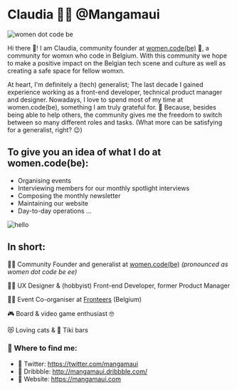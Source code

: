 # Claudia 👩‍💻 @Mangamaui 


![women dot code be](https://raw.githubusercontent.com/Mangamaui/Mangamaui/master/cover.png)

Hi there 👋! I am Claudia, community founder at [women.code(be)](http://bit.ly/wdcb-website) 🧡, a community for womxn who code in Belgium. With this community we hope to make a positive impact on the Belgian tech scene and culture as well as creating a safe space for fellow womxn.

At heart, I'm definitely a (tech) generalist; The last decade I gained experience working as a front-end developer, technical product manager and designer. 
Nowadays, I love to spend most of my time at women.code(be), something I am truly grateful for. 💖 Because, besides being able to help others, the community gives me the freedom to switch between so many different roles and tasks. (What more can be satisfying for a generalist, right? 😉) 




## To give you an idea of what I do at women.code(be):
- Organising events
- Interviewing members for our monthly spotlight interviews
- Composing the monthly newsletter
- Maintaining our website
- Day-to-day operations
...


![hello](https://media1.tenor.com/images/72c9b849aa10b222371ebb99a6b1896a/tenor.gif)


## In short:

💁‍♀️ Community Founder and generalist at [women.code(be)](http://bit.ly/wdcb-website) *(pronounced as women dot code be ee)*

👩‍💻 UX Designer & (hobbyist) Front-end Developer, former Product Manager

👩‍🏫 Event Co-organiser at [Fronteers](https://fronteers.nl) (Belgium)

🎮 Board & video game enthusiast 🤓

😻 Loving cats & 🍹 Tiki bars



### 💬 Where to find me:
- 🦜 Twitter: https://twitter.com/mangamaui
- 🏀 Dribbble: http://mangamaui.dribbble.com/
- 📃 Website: https://mangamaui.com



<!--
**Mangamaui/Mangamaui** is a ✨ _special_ ✨ repository because its `README.md` (this file) appears on your GitHub profile.

Here are some ideas to get you started:

- 🔭 I’m currently working on ...
- 🌱 I’m currently learning ...
- 👯 I’m looking to collaborate on ...
- 🤔 I’m looking for help with ...
- 💬 Ask me about ...
- 📫 How to reach me: ...
- 😄 Pronouns: ...
- ⚡ Fun fact: ...
-->
